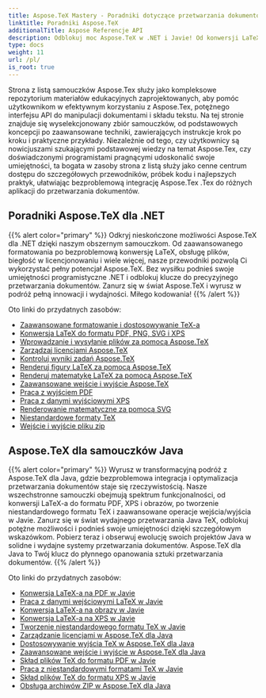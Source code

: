 ```yaml
---
title: Aspose.TeX Mastery - Poradniki dotyczące przetwarzania dokumentów
linktitle: Poradniki Aspose.TeX
additionalTitle: Aspose Referencje API
description: Odblokuj moc Aspose.TeX w .NET i Javie! Od konwersji LaTeX po zaawansowane formatowanie — te samouczki prowadzą zarówno nowicjuszy, jak i profesjonalnych programistów. Miłego kodowania!
type: docs
weight: 11
url: /pl/
is_root: true
---
```


Strona z listą samouczków Aspose.Tex służy jako kompleksowe repozytorium materiałów edukacyjnych zaprojektowanych, aby pomóc użytkownikom w efektywnym korzystaniu z Aspose.Tex, potężnego interfejsu API do manipulacji dokumentami i składu tekstu. Na tej stronie znajduje się wyselekcjonowany zbiór samouczków, od podstawowych koncepcji po zaawansowane techniki, zawierających instrukcje krok po kroku i praktyczne przykłady. Niezależnie od tego, czy użytkownicy są nowicjuszami szukającymi podstawowej wiedzy na temat Aspose.Tex, czy doświadczonymi programistami pragnącymi udoskonalić swoje umiejętności, ta bogata w zasoby strona z listą służy jako cenne centrum dostępu do szczegółowych przewodników, próbek kodu i najlepszych praktyk, ułatwiając bezproblemową integrację Aspose.Tex .Tex do różnych aplikacji do przetwarzania dokumentów.

## Poradniki Aspose.TeX dla .NET
{{% alert color="primary" %}}
Odkryj nieskończone możliwości Aspose.TeX dla .NET dzięki naszym obszernym samouczkom. Od zaawansowanego formatowania po bezproblemową konwersję LaTeX, obsługę plików, biegłość w licencjonowaniu i wiele więcej, nasze przewodniki pozwolą Ci wykorzystać pełny potencjał Aspose.TeX. Bez wysiłku podnieś swoje umiejętności programistyczne .NET i odblokuj klucze do precyzyjnego przetwarzania dokumentów. Zanurz się w świat Aspose.TeX i wyrusz w podróż pełną innowacji i wydajności. Miłego kodowania!
{{% /alert %}}

Oto linki do przydatnych zasobów:
 
- [Zaawansowane formatowanie i dostosowywanie TeX-a](./net/advanced-formatting-and-customization/)
- [Konwersja LaTeX do formatu PDF, PNG, SVG i XPS](./net/latex-conversion/)
- [Wprowadzanie i wysyłanie plików za pomocą Aspose.TeX](./net/file-input-output/)
- [Zarządzaj licencjami Aspose.TeX](./net/licensing/)
- [Kontroluj wyniki zadań Aspose.TeX](./net/job-output/)
- [Renderuj figury LaTeX za pomocą Aspose.TeX](./net/render-latex-figures/)
- [Renderuj matematykę LaTeX za pomocą Aspose.TeX](./net/render-latex-math/)
- [Zaawansowane wejście i wyjście Aspose.TeX](./net/advanced-io/)
- [Praca z wyjściem PDF](./net/pdf-output/)
- [Praca z danymi wyjściowymi XPS](./net/xps-output/)
- [Renderowanie matematyczne za pomocą SVG](./net/svg-math-rendering/)
- [Niestandardowe formaty TeX](./net/custom-tex-formats/)
- [Wejście i wyjście pliku zip](./net/zip-file-io/)


## Aspose.TeX dla samouczków Java
{{% alert color="primary" %}}
Wyrusz w transformacyjną podróż z Aspose.TeX dla Java, gdzie bezproblemowa integracja i optymalizacja przetwarzania dokumentów staje się rzeczywistością. Nasze wszechstronne samouczki obejmują spektrum funkcjonalności, od konwersji LaTeX-a do formatu PDF, XPS i obrazów, po tworzenie niestandardowego formatu TeX i zaawansowane operacje wejścia/wyjścia w Javie. Zanurz się w świat wydajnego przetwarzania Java TeX, odblokuj potężne możliwości i podnieś swoje umiejętności dzięki szczegółowym wskazówkom. Pobierz teraz i obserwuj ewolucję swoich projektów Java w solidne i wydajne systemy przetwarzania dokumentów. Aspose.TeX dla Java to Twój klucz do płynnego opanowania sztuki przetwarzania dokumentów.
{{% /alert %}}

Oto linki do przydatnych zasobów:

- [Konwersja LaTeX-a na PDF w Javie](./java/converting-lato-pdf/)
- [Praca z danymi wejściowymi LaTeX w Javie](./java/working-with-lainputs/)
- [Konwersja LaTeX-a na obrazy w Javie](./java/converting-lato-images/)
- [Konwersja LaTeX-a na XPS w Javie](./java/converting-lato-xps/)
- [Tworzenie niestandardowego formatu TeX w Javie](./java/custom-format/)
- [Zarządzanie licencjami w Aspose.TeX dla Java](./java/managing-licenses/)
- [Dostosowywanie wyjścia TeX w Aspose.TeX dla Java](./java/customizing-output/)
- [Zaawansowane wejście i wyjście w Aspose.TeX dla Java](./java/advanced-io/)
- [Skład plików TeX do formatu PDF w Javie](./java/typesetting-tex-to-pdf/)
- [Praca z niestandardowymi formatami TeX w Javie](./java/custom-tex-formats/)
- [Skład plików TeX do formatu XPS w Javie](./java/typesetting-tex-to-xps/)
- [Obsługa archiwów ZIP w Aspose.TeX dla Java](./java/zip-archives/)
